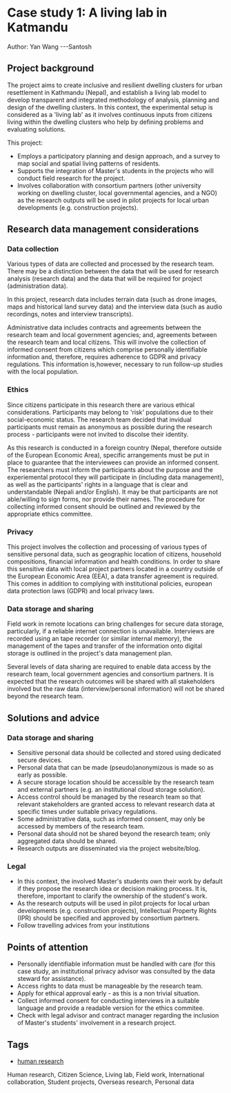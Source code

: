 # Case study 1: A living lab in Katmandu

Author: Yan Wang ---Santosh

## Project background

The project aims to create inclusive and resilient dwelling clusters for urban resettlement in Kathmandu (Nepal), and establish a living lab model to develop transparent and integrated methodology of analysis, planning and design of the dwelling clusters. In this context, the experimental setup is considered as a 'living lab' as it involves continuous inputs from citizens living within the dwelling clusters who help by defining problems and evaluating solutions. 

This project:
- Employs a participatory planning and design approach, and a survey to map social and spatial living patterns of residents. 
- Supports the integration of Master's students in the projects who will conduct field research for the project. 
- Involves collaboration with consortium partners (other university working on dwelling cluster, local governmental agencies, and a NGO) as the research outputs will be used in pilot projects for local urban developments (e.g. construction projects).

## Research data management considerations

### Data collection

Various types of data are collected and processed by the research team. There may be a distinction between the data that will be used for research analysis (research data) and the data that will be required for project (administration data).  

In this project, research data includes terrain data (such as drone images, maps and historical land survey data) and the interview data (such as audio recordings, notes and interview transcripts). 

Administrative data includes contracts and agreements between the research team and local government agencies; and, agreements between the research team and local citizens. This will involve the collection of informed consent from citizens which comprise personally identifiable information and, therefore, requires adherence to GDPR and privacy regulations. This information is,however, necessary to run follow-up studies with the local population.

### Ethics 

Since citizens participate in this research there are various ethical considerations. Participants may belong to 'risk' populations due to their social-economic status. The research team decided that invidual participants must remain as anonymous as possible during the research process - participants were not invited to discolse their identity.

As this research is conducted in a foreign country (Nepal, therefore outside of the European Economic Area), specific arrangements must be put in place to guarantee that the interviewees can provide an informed consent. The researchers must inform the participants about the purpose and the experiemental protocol they will participate in (including data management), as well as the participants' rights in a language that is clear and understandable (Nepali and/or English). It may be that participants are not able/willing to sign forms, nor provide their names. The procedure for collecting informed consent should be outlined and reviewed by the appropriate ethics committee. 

### Privacy 

This project involves the collection and processing of various types of sensitive personal data, such as geographic location of citizens, household compositions, financial information and health conditions. In order to share this sensitive data with local project partners located in a country outside of the European Economic Area (EEA), a data transfer agreement is required. This comes in addition to complying with institutional policies, european data protection laws (GDPR) and local privacy laws.

### Data storage and sharing

Field work in remote locations can bring challenges for secure data storage, particularly, if a reliable internet connection is unavailable. Interviews are recorded using an tape recorder (or similar internal memory), the management of the tapes and transfer of the information onto digital storage is outlined in the project's data management plan.

Several levels of data sharing are required to enable data access by the research team, local government agencies and consortium partners. It is expected that the research outcomes will be shared with all stakeholders involved but the raw data (interview/personal information) will not be shared beyond the research team.

## Solutions and advice

### Data storage and sharing

- Sensitive personal data should be collected and stored using dedicated secure devices. 
- Personal data that can be made (pseudo)anonymizous is made so as early as possible. 
- A secure storage location should be accessible by the research team and external partners (e.g. an institutional cloud storage solution).
- Access control should be managed by the research team so that relevant stakeholders are granted access to relevant research data at specific times under suitable privacy regulations.
- Some administrative data, such as informed consent, may only be accessed by members of the research team.
- Personal data should not be shared beyond the research team; only aggregated data should be shared.
- Research outputs are disseminated via the project website/blog.

### Legal 

- In this context, the involved Master's students own their work by default if they propose the research idea or decision making process. It is, therefore, important to clarify the ownership of the student's work. 
- As the research outputs will be used in pilot projects for local urban developments (e.g. construction projects), Intellectual Property Rights (IPR) should be specified and approved by consortium partners.
- Follow travelling advices from your institutions

## Points of attention

- Personally identifiable information must be handled with care (for this case study, an institutional privacy advisor was consulted by the data steward for assistance). 
- Access rights to data must be manageable by the research team.  
- Apply for ethical approval early - as this is a non trivial situation.
- Collect informed consent for conducting interviews in a suitable language and provide a readable version for the ethics commitee. 
- Check with legal advisor and contract manager regarding the inclusion of Master's students' involvement in a research project. 

## Tags 

- [human research](https://nzr.github.io/DS-BOK/search.html?q=human+research)

Human research, Citizen Science, Living lab, Field work, International collaboration, Student projects, Overseas research, Personal data  
